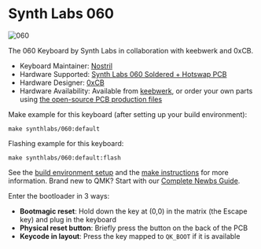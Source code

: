 # Synth Labs 060

![060](https://i.imgur.com/0EDUgjth.jpg)

The 060 Keyboard by Synth Labs in collaboration with keebwerk and 0xCB.

* Keyboard Maintainer: [Nostril](https://github.com/hongaaronc)
* Hardware Supported: [Synth Labs 060 Soldered + Hotswap PCB](https://github.com/0xCB-dev/SL-060-PCB)
* Hardware Designer: [0xCB](https://0xcb.dev/)
* Hardware Availability: Available from [keebwerk](https://www.keebwerk.com/), or order your own parts using [the open-source PCB production files](https://github.com/0xCB-dev/SL-060-PCB)


Make example for this keyboard (after setting up your build environment):

    make synthlabs/060:default

Flashing example for this keyboard:

    make synthlabs/060:default:flash

See the [build environment setup](https://docs.qmk.fm/#/getting_started_build_tools) and the [make instructions](https://docs.qmk.fm/#/getting_started_make_guide) for more information. Brand new to QMK? Start with our [Complete Newbs Guide](https://docs.qmk.fm/#/newbs).

Enter the bootloader in 3 ways:

* **Bootmagic reset**: Hold down the key at (0,0) in the matrix (the Escape key) and plug in the keyboard
* **Physical reset button**: Briefly press the button on the back of the PCB
* **Keycode in layout**: Press the key mapped to `QK_BOOT` if it is available
